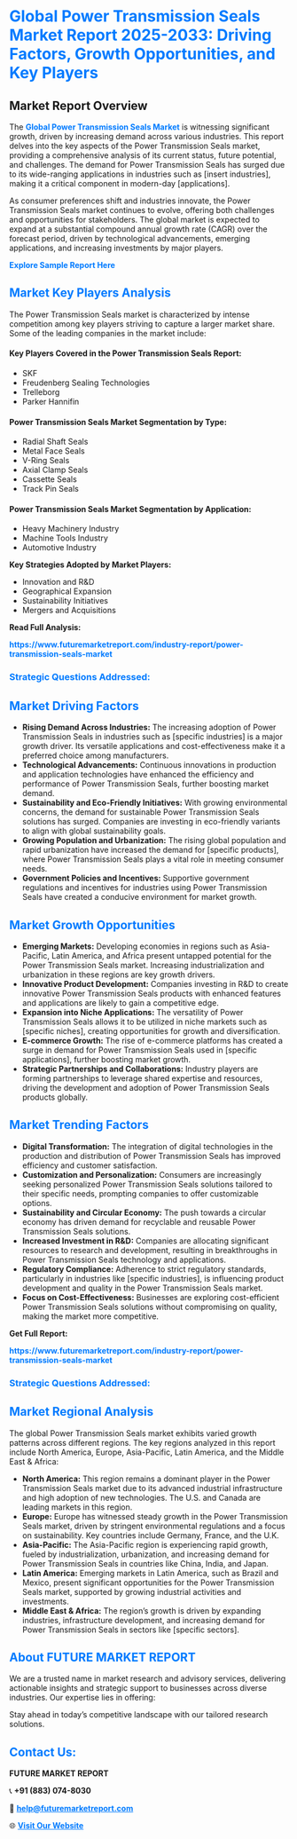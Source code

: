 <h1 style="color: #007BFF;">Global Power Transmission Seals Market Report 2025-2033: Driving Factors, Growth Opportunities, and Key Players</h1>

<section id="overview">
<h2>Market Report Overview</h2>
<p>The <a href="https://www.futuremarketreport.com/industry-report/power-transmission-seals-market" style="color: #007BFF; text-decoration: none;"><strong>Global Power Transmission Seals Market</strong></a> is witnessing significant growth, driven by increasing demand across various industries. This report delves into the key aspects of the Power Transmission Seals market, providing a comprehensive analysis of its current status, future potential, and challenges. The demand for Power Transmission Seals has surged due to its wide-ranging applications in industries such as [insert industries], making it a critical component in modern-day [applications].</p>
<p>As consumer preferences shift and industries innovate, the Power Transmission Seals market continues to evolve, offering both challenges and opportunities for stakeholders. The global market is expected to expand at a substantial compound annual growth rate (CAGR) over the forecast period, driven by technological advancements, emerging applications, and increasing investments by major players.</p>
</section>

<section id="overview">
<p><a href="https://www.futuremarketreport.com/request-sample/reportId=51094" style="color: #007BFF; text-decoration: none;"><strong>Explore Sample Report Here</strong></a></p>
</section>

<section id="key-players">
<h2 style="color: #007BFF;">Market Key Players Analysis</h2>
<p>The Power Transmission Seals market is characterized by intense competition among key players striving to capture a larger market share. Some of the leading companies in the market include:</p>
<h4>Key Players Covered in the Power Transmission Seals Report:</h4>
<ul><li>SKF</li><li>Freudenberg Sealing Technologies</li><li>Trelleborg</li><li>Parker Hannifin</li></ul>
<h4>Power Transmission Seals Market Segmentation by Type:</h4>
<ul><li>Radial Shaft Seals</li><li>Metal Face Seals</li><li>V-Ring Seals</li><li>Axial Clamp Seals</li><li>Cassette Seals</li><li>Track Pin Seals</li></ul>

<h4>Power Transmission Seals Market Segmentation by Application:</h4>
<ul><li>Heavy Machinery Industry</li><li>Machine Tools Industry</li><li>Automotive Industry</li></ul>
<p><strong>Key Strategies Adopted by Market Players:</strong></p>
<ul>
<li>Innovation and R&D</li>
<li>Geographical Expansion</li>
<li>Sustainability Initiatives</li>
<li>Mergers and Acquisitions</li>
</ul>
</section>

<section>
<p><strong>Read Full Analysis: </strong></p><a href="https://www.futuremarketreport.com/industry-report/power-transmission-seals-market" style="color: #007BFF; text-decoration: none;"><strong>https://www.futuremarketreport.com/industry-report/power-transmission-seals-market</strong></a>
<h3 style="color: #007BFF;">Strategic Questions Addressed:</h3>
</section>

<section id="driving-factors">
<h2 style="color: #007BFF;">Market Driving Factors</h2>
<ul>
<li><strong>Rising Demand Across Industries:</strong> The increasing adoption of Power Transmission Seals in industries such as [specific industries] is a major growth driver. Its versatile applications and cost-effectiveness make it a preferred choice among manufacturers.</li>
<li><strong>Technological Advancements:</strong> Continuous innovations in production and application technologies have enhanced the efficiency and performance of Power Transmission Seals, further boosting market demand.</li>
<li><strong>Sustainability and Eco-Friendly Initiatives:</strong> With growing environmental concerns, the demand for sustainable Power Transmission Seals solutions has surged. Companies are investing in eco-friendly variants to align with global sustainability goals.</li>
<li><strong>Growing Population and Urbanization:</strong> The rising global population and rapid urbanization have increased the demand for [specific products], where Power Transmission Seals plays a vital role in meeting consumer needs.</li>
<li><strong>Government Policies and Incentives:</strong> Supportive government regulations and incentives for industries using Power Transmission Seals have created a conducive environment for market growth.</li>
</ul>
</section>

<section id="growth-opportunities">
<h2 style="color: #007BFF;">Market Growth Opportunities</h2>
<ul>
<li><strong>Emerging Markets:</strong> Developing economies in regions such as Asia-Pacific, Latin America, and Africa present untapped potential for the Power Transmission Seals market. Increasing industrialization and urbanization in these regions are key growth drivers.</li>
<li><strong>Innovative Product Development:</strong> Companies investing in R&D to create innovative Power Transmission Seals products with enhanced features and applications are likely to gain a competitive edge.</li>
<li><strong>Expansion into Niche Applications:</strong> The versatility of Power Transmission Seals allows it to be utilized in niche markets such as [specific niches], creating opportunities for growth and diversification.</li>
<li><strong>E-commerce Growth:</strong> The rise of e-commerce platforms has created a surge in demand for Power Transmission Seals used in [specific applications], further boosting market growth.</li>
<li><strong>Strategic Partnerships and Collaborations:</strong> Industry players are forming partnerships to leverage shared expertise and resources, driving the development and adoption of Power Transmission Seals products globally.</li>
</ul>
</section>

<section id="trending-factors">
<h2 style="color: #007BFF;">Market Trending Factors</h2>
<ul>
<li><strong>Digital Transformation:</strong> The integration of digital technologies in the production and distribution of Power Transmission Seals has improved efficiency and customer satisfaction.</li>
<li><strong>Customization and Personalization:</strong> Consumers are increasingly seeking personalized Power Transmission Seals solutions tailored to their specific needs, prompting companies to offer customizable options.</li>
<li><strong>Sustainability and Circular Economy:</strong> The push towards a circular economy has driven demand for recyclable and reusable Power Transmission Seals solutions.</li>
<li><strong>Increased Investment in R&D:</strong> Companies are allocating significant resources to research and development, resulting in breakthroughs in Power Transmission Seals technology and applications.</li>
<li><strong>Regulatory Compliance:</strong> Adherence to strict regulatory standards, particularly in industries like [specific industries], is influencing product development and quality in the Power Transmission Seals market.</li>
<li><strong>Focus on Cost-Effectiveness:</strong> Businesses are exploring cost-efficient Power Transmission Seals solutions without compromising on quality, making the market more competitive.</li>
</ul>
</section>

<section>
<p><strong>Get Full Report: </strong></p><a href="https://www.futuremarketreport.com/industry-report/power-transmission-seals-market" style="color: #007BFF; text-decoration: none;"><strong>https://www.futuremarketreport.com/industry-report/power-transmission-seals-market</strong></a>
<h3 style="color: #007BFF;">Strategic Questions Addressed:</h3>
</section>


<section id="regional-analysis">
<h2 style="color: #007BFF;">Market Regional Analysis</h2>
<p>The global Power Transmission Seals market exhibits varied growth patterns across different regions. The key regions analyzed in this report include North America, Europe, Asia-Pacific, Latin America, and the Middle East & Africa:</p>
<ul>
<li><strong>North America:</strong> This region remains a dominant player in the Power Transmission Seals market due to its advanced industrial infrastructure and high adoption of new technologies. The U.S. and Canada are leading markets in this region.</li>
<li><strong>Europe:</strong> Europe has witnessed steady growth in the Power Transmission Seals market, driven by stringent environmental regulations and a focus on sustainability. Key countries include Germany, France, and the U.K.</li>
<li><strong>Asia-Pacific:</strong> The Asia-Pacific region is experiencing rapid growth, fueled by industrialization, urbanization, and increasing demand for Power Transmission Seals in countries like China, India, and Japan.</li>
<li><strong>Latin America:</strong> Emerging markets in Latin America, such as Brazil and Mexico, present significant opportunities for the Power Transmission Seals market, supported by growing industrial activities and investments.</li>
<li><strong>Middle East & Africa:</strong> The region’s growth is driven by expanding industries, infrastructure development, and increasing demand for Power Transmission Seals in sectors like [specific sectors].</li>
</ul>
</section>

<footer>
<h2 style="color: #007BFF;">About FUTURE MARKET REPORT</h2>
<p>We are a trusted name in market research and advisory services, delivering actionable insights and strategic support to businesses across diverse industries. Our expertise lies in offering:</p>

<p>Stay ahead in today’s competitive landscape with our tailored research solutions.</p>

<h2 style="color: #007BFF;">Contact Us:</h2>
<p><strong>FUTURE MARKET REPORT</strong></p>
<p>📞 <strong>+91 (883) 074-8030</strong></p>
<p>📧 <strong><a href="mailto:help@futuremarketreport.com" style="color: #007BFF;">help@futuremarketreport.com</a></strong></p>
<p>🌐 <strong><a href="https://www.futuremarketreport.com/" style="color: #007BFF;">Visit Our Website</a></strong></p>
</footer>